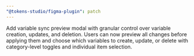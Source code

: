 ```yaml
---
"@tokens-studio/figma-plugin": patch
---
```


Add variable sync preview modal with granular control over variable creation, updates, and deletion. Users can now preview all changes before applying them and choose which variables to create, update, or delete with category-level toggles and individual item selection.